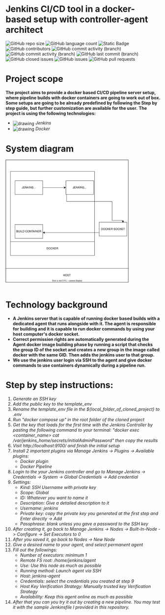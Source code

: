 # Jenkins CI/CD tool in a docker-based setup with controller-agent architect

![GitHub repo size](https://img.shields.io/github/repo-size/IPHUN1989/jenkins-docker-based-controller-agent)
![GitHub language count](https://img.shields.io/github/languages/count/IPHUN1989/jenkins-docker-based-controller-agent)
![Static Badge](https://img.shields.io/badge/total%20number%20of%20tracked%20files-10-blue)
![GitHub contributors](https://img.shields.io/github/contributors/IPHUN1989/jenkins-docker-based-controller-agent)
![GitHub commit activity (branch)](https://img.shields.io/github/commit-activity/t/IPHUN1989/jenkins-docker-based-controller-agent?label=total%20commits)
![GitHub commit activity (branch)](https://img.shields.io/github/commit-activity/m/IPHUN1989/jenkins-docker-based-controller-agent?label=monthly%20commits)
![GitHub last commit (branch)](https://img.shields.io/github/last-commit/IPHUN1989/jenkins-docker-based-controller-agent/development)
![GitHub closed issues](https://img.shields.io/github/issues-closed/IPHUN1989/jenkins-docker-based-controller-agent)
![GitHub issues](https://img.shields.io/github/issues-raw/IPHUN1989/jenkins-docker-based-controller-agent)
![GitHub pull requests](https://img.shields.io/github/issues-pr/IPHUN1989/jenkins-docker-based-controller-agent)


# Project scope
**The project aims to provide a docker based CI/CD pipeline server setup, where pipeline builds with docker containers are going to work out of box. Some setups are going to be already predefined by following the Step by step guide, but further customization are available for the user.**
**The project is using the following technologies:**
- <img src="https://upload.wikimedia.org/wikipedia/commons/e/e9/Jenkins_logo.svg" alt="drawing" width="30" height="30" align="center"/> *Jenkins* 
- <img src="https://raw.githubusercontent.com/yurijserrano/Github-Profile-Readme-Logos/042e36c55d4d757621dedc4f03108213fbb57ec4/cloud/docker.svg" alt="drawing" width="30" height="40" align="center"/> *Docker* 


# System diagram

<img src="docs/system.svg" alt="drawing" width="400" align="center"/>

<br>
<br>

# Technology background
- **A Jenkins server that is capable of running docker based builds with a dedicated agent that runs alongside with it. The agent is responsible for building and it is capable to run docker commands by using your host computer's docker socket.**
- **Correct permission rights are automatically generated during the Agent docker image building phase by running a script that checks the group ID of the socket and creates a new group in the image called docker with the same GID. Then adds the jenkins user to that group.** 
- **We use the jenkins user login via SSH to the agent and give docker commands to use containers dynamically during a pipeline run.**

# Step by step instructions:

1. *Generate an SSH key*
2. *Add the public key to the template_env* 
3. *Rename the template_env file in the ${local_folder_of_cloned_project} to .env*
4. *Run "docker compose up" in the root folder of the cloned project*
5. *Get the key that loads for the first time with the Jenkins Controller by pasting the following command to your terminal: "docker exec <container_name> cat /var/jenkins_home/secrets/initialAdminPassword" then copy the results*
6. *Visit http://localhost:9100/ and finish the initial setup*
7. *Install 2 important plugins via Manage Jenkins -> Plugins -> Available plugins:* 
    - *Docker plugin*
    - *Docker Pipeline*
8.  *Login to the your Jenkins controller and go to Manage Jenkins -> Credentials -> System -> Global Credentials -> Add credential*
9. *Settings:*
    - *Kind: SSH Username with private key*
    - *Scope: Global*
    - *ID: Whatever you want to name it*
    - *Description: Give a detailed description to it*
    - *Username: jenkins*
    - *Private key: copy the private key you generated at the first step and Enter directly -> Add*
    - *Passphrase: blank unless you gave a password to the SSH key*
10. *After creating it, go back to Manage Jenkins -> Nodes -> Built-In-Node -> Configure -> Set Executors to 0*
11. *After you saved it, go back to Nodes -> New Node*
12. *Give a desired name to your agent, and select permanent agent*
13. *Fill out the followings:*
    - *Number of executors: minimum 1*
    - *Remote FS root: /home/jenkins/agent*
    - *Use: Use this node as much as possible*
    - *Running method: Launch agent via SSH*
    - *Host: jenkins-agent*
    - *Credentials: select the credentials you created at step 9*
    - *Host Key Verification Strategy: Manually trusted key Verification Strategy*
    - *Availability: Keep this agent online as much as possible*
14. *After that you can you try it out by creating a new pipeline. You may test it with the sample Jenkinsfile I provided in this repository.*
